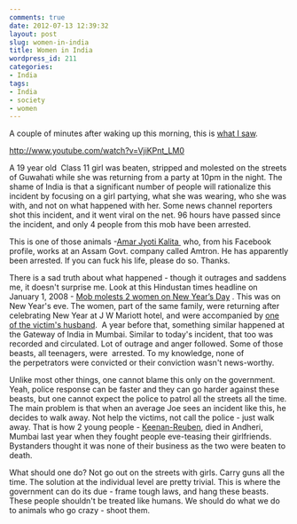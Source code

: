 ```yaml
---
comments: true
date: 2012-07-13 12:39:32
layout: post
slug: women-in-india
title: Women in India
wordpress_id: 211
categories:
- India
tags:
- India
- society
- women
---
```


A couple of minutes after waking up this morning, this is [what I saw](http://www.ndtv.com/article/india/guwahati-s-shame-30-men-seen-molesting-girl-just-four-arrested-242840).

http://www.youtube.com/watch?v=VjiKPnt_LM0

A 19 year old  Class 11 girl was beaten, stripped and molested on the streets of Guwahati while she was returning from a party at 10pm in the night. The shame of India is that a significant number of people will rationalize this incident by focusing on a girl partying, what she was wearing, who she was with, and not on what happened with her. Some news channel reporters shot this incident, and it went viral on the net. 96 hours have passed since the incident, and only 4 people from this mob have been arrested.

This is one of those animals -[Amar Jyoti Kalita ](https://www.facebook.com/amar.jyotikalita.7) who, from his Facebook profile, works at an Assam Govt. company called Amtron. He has apparently been arrested. If you can fuck his life, please do so. Thanks.

There is a sad truth about what happened - though it outrages and saddens me, it doesn't surprise me. Look at this Hindustan times headline on January 1, 2008 - [Mob molests 2 women on New Year’s Day](http://www.hindustantimes.com/News-Feed/India/Mob-molests-2-women-on-New-Year-s-Day/Article1-266701.aspx) . This was on New Year's eve. The women, part of the same family, were returning after celebrating New Year at J W Mariott hotel, and were accompanied by [one of the victim's husband](http://www.expressindia.com/latest-news/Mob-Molestation-I-want-to-get-over-the-horror/257230/).  A year before that, something similar happened at the Gateway of India in Mumbai. Similar to today's incident, that too was recorded and circulated. Lot of outrage and anger followed. Some of those beasts, all teenagers, were  arrested. To my knowledge, none of the perpetrators were convicted or their conviction wasn't news-worthy.

Unlike most other things, one cannot blame this only on the government. Yeah, police response can be faster and they can go harder against these beasts, but one cannot expect the police to patrol all the streets all the time. The main problem is that when an average Joe sees an incident like this, he decides to walk away. Not help the victims, not call the police - just walk away. That is how 2 young people - [Keenan-Reuben](http://www.ndtv.com/article/cities/keenan-reuben-case-accused-laughed-when-identified-150534), died in Andheri, Mumbai last year when they fought people eve-teasing their girlfriends. Bystanders thought it was none of their business as the two were beaten to death.

What should one do? Not go out on the streets with girls. Carry guns all the time. The solution at the individual level are pretty trivial. This is where the government can do its due - frame tough laws, and hang these beasts. These people shouldn't be treated like humans. We should do what we do to animals who go crazy - shoot them.



